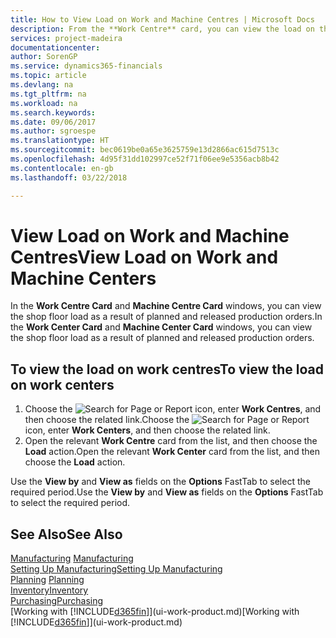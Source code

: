 ```yaml
---
title: How to View Load on Work and Machine Centres | Microsoft Docs
description: From the **Work Centre** card, you can view the load on the work centres as a result of released production orders.
services: project-madeira
documentationcenter: 
author: SorenGP
ms.service: dynamics365-financials
ms.topic: article
ms.devlang: na
ms.tgt_pltfrm: na
ms.workload: na
ms.search.keywords: 
ms.date: 09/06/2017
ms.author: sgroespe
ms.translationtype: HT
ms.sourcegitcommit: bec0619be0a65e3625759e13d2866ac615d7513c
ms.openlocfilehash: 4d95f31dd102997ce52f71f06ee9e5356acb8b42
ms.contentlocale: en-gb
ms.lasthandoff: 03/22/2018

---
```

# <a name="view-load-on-work-and-machine-centers"></a><span data-ttu-id="c60d7-103">View Load on Work and Machine Centres</span><span class="sxs-lookup"><span data-stu-id="c60d7-103">View Load on Work and Machine Centers</span></span>
<span data-ttu-id="c60d7-104">In the **Work Centre Card** and **Machine Centre Card** windows, you can view the shop floor load as a result of planned and released production orders.</span><span class="sxs-lookup"><span data-stu-id="c60d7-104">In the **Work Center Card** and **Machine Center Card** windows, you can view the shop floor load as a result of planned and released production orders.</span></span>    

## <a name="to-view-the-load-on-work-centers"></a><span data-ttu-id="c60d7-105">To view the load on work centres</span><span class="sxs-lookup"><span data-stu-id="c60d7-105">To view the load on work centers</span></span>  
1.  <span data-ttu-id="c60d7-106">Choose the ![Search for Page or Report](media/ui-search/search_small.png "Search for Page or Report icon") icon, enter **Work Centres**, and then choose the related link.</span><span class="sxs-lookup"><span data-stu-id="c60d7-106">Choose the ![Search for Page or Report](media/ui-search/search_small.png "Search for Page or Report icon") icon, enter **Work Centers**, and then choose the related link.</span></span>  
2.  <span data-ttu-id="c60d7-107">Open the relevant **Work Centre** card from the list, and then choose the **Load** action.</span><span class="sxs-lookup"><span data-stu-id="c60d7-107">Open the relevant **Work Center** card from the list, and then choose the **Load** action.</span></span>  

<span data-ttu-id="c60d7-108">Use the **View by** and **View as** fields on the **Options** FastTab to select the required period.</span><span class="sxs-lookup"><span data-stu-id="c60d7-108">Use the **View by** and **View as** fields on the **Options** FastTab to select the required period.</span></span>  

## <a name="see-also"></a><span data-ttu-id="c60d7-109">See Also</span><span class="sxs-lookup"><span data-stu-id="c60d7-109">See Also</span></span>  
<span data-ttu-id="c60d7-110">[Manufacturing](production-manage-manufacturing.md)  </span><span class="sxs-lookup"><span data-stu-id="c60d7-110">[Manufacturing](production-manage-manufacturing.md)  </span></span>  
[<span data-ttu-id="c60d7-111">Setting Up Manufacturing</span><span class="sxs-lookup"><span data-stu-id="c60d7-111">Setting Up Manufacturing</span></span>](production-configure-production-processes.md)  
<span data-ttu-id="c60d7-112">[Planning](production-planning.md)    </span><span class="sxs-lookup"><span data-stu-id="c60d7-112">[Planning](production-planning.md)    </span></span>  
[<span data-ttu-id="c60d7-113">Inventory</span><span class="sxs-lookup"><span data-stu-id="c60d7-113">Inventory</span></span>](inventory-manage-inventory.md)  
[<span data-ttu-id="c60d7-114">Purchasing</span><span class="sxs-lookup"><span data-stu-id="c60d7-114">Purchasing</span></span>](purchasing-manage-purchasing.md)  
<span data-ttu-id="c60d7-115">[Working with [!INCLUDE[d365fin](includes/d365fin_md.md)]](ui-work-product.md)</span><span class="sxs-lookup"><span data-stu-id="c60d7-115">[Working with [!INCLUDE[d365fin](includes/d365fin_md.md)]](ui-work-product.md)</span></span>

